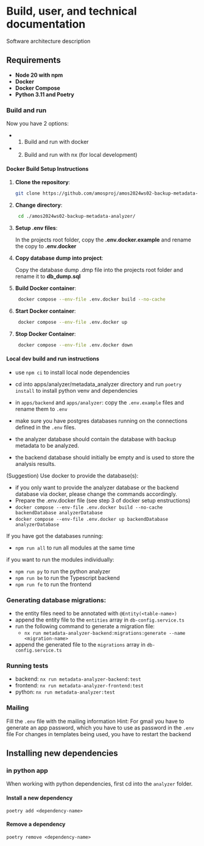 # Build, user, and technical documentation

Software architecture description

## Requirements

- **Node 20 with npm**
- **Docker**
- **Docker Compose**
- **Python 3.11 and Poetry**

### Build and run

Now you have 2 options:
- 1. Build and run with docker
- 2. Build and run with nx (for local development)

#### Docker Build Setup Instructions

1. **Clone the repository**:

   ```bash
   git clone https://github.com/amosproj/amos2024ws02-backup-metadata-analyzer.git

   ```

2. **Change directory**:

   ```bash
    cd ./amos2024ws02-backup-metadata-analyzer/

   ```

3. **Setup .env files**:

   In the projects root folder, copy the **.env.docker.example** and rename the copy to **.env.docker**


4. **Copy database dump into project**:

   Copy the database dump .dmp file into the projects root folder and rename it to **db_dump.sql**

5. **Build  Docker container**:

   ```bash
    docker compose --env-file .env.docker build --no-cache

   ```

6. **Start Docker container**:

   ```bash
    docker compose --env-file .env.docker up

   ```

7. **Stop Docker Container**:
   ```bash
    docker compose --env-file .env.docker down
   ```


#### Local dev build and run instructions

- use `npm ci` to install local node dependencies
- cd into apps/analyzer/metadata_analyzer directory and run `poetry install` to install python venv and dependencies

- in `apps/backend` and `apps/analyzer`: copy the `.env.example` files and rename them to `.env`
- make sure you have postgres databases running on the connections defined in the `.env` files.
- the analyzer database should contain the database with backup metadata to be analyzed.
- the backend database should initially be empty and is used to store the analysis results.


(Suggestion) Use docker to provide the database(s): 
- if you only want to provide the analyzer database or the backend database via docker, please change the commands accordingly.
- Prepare the .env.docker file (see step 3 of docker setup enstructions)
- `docker compose --env-file .env.docker build --no-cache backendDatabase analyzerDatabase`
- `docker compose --env-file .env.docker up backendDatabase analyzerDatabase`


If you have got the databases running:
- `npm run all` to run all modules at the same time

if you want to run the modules individually:
- `npm run py` to run the python analyzer
- `npm run be` to run the Typescript backend
- `npm run fe` to run the frontend

### Generating database migrations:

- the entity files need to be annotated with `@Entity(<table-name>)`
- append the entity file to the `entities` array in `db-config.service.ts`
- run the following command to generate a migration file:
  - `nx run metadata-analyzer-backend:migrations:generate --name <migration-name>`
- append the generated file to the `migrations` array in `db-config.service.ts`

### Running tests

- backend: `nx run metadata-analyzer-backend:test`
- frontend: `nx run metadata-analyzer-frontend:test`
- python: `nx run metadata-analyzer:test`

### Mailing

Fill the `.env` file with the mailing information
Hint: For gmail you have to generate an app password, which you have to use as password in the `.env` file
For changes in templates being used, you have to restart the backend

## Installing new dependencies

### in python app

When working with python dependencies, first cd into the `analyzer` folder.

#### Install a new dependency

`poetry add <dependency-name>`

#### Remove a dependency

`poetry remove <dependency-name>`